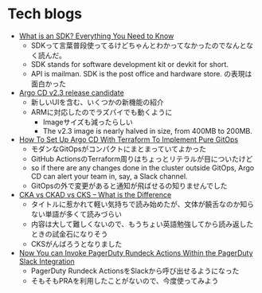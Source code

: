 # Tech blogs

- [What is an SDK? Everything You Need to Know](https://clevertap.com/blog/what-is-an-sdk/)
  - SDKって言葉普段使ってるけどちゃんとわかってなかったのでなんとなく読んだ。
  - SDK stands for software development kit or devkit for short. 
  - API is mailman. SDK is the post office and hardware store. の表現は面白かった
- [Argo CD v2.3 release candidate](https://blog.argoproj.io/argo-cd-v2-3-release-candidate-a5b8cf11b0d3)
  - 新しいUIを含む、いくつかの新機能の紹介
  - ARMに対応したのでラズパイでも動くように
    - Imageサイズも減ったらしい
    - The v2.3 image is nearly halved in size, from 400MB to 200MB.
- [How To Set Up Argo CD With Terraform To Implement Pure GitOps](https://betterprogramming.pub/how-to-set-up-argo-cd-with-terraform-to-implement-pure-gitops-d5a1d797926a)
  - モダンなGitOpsがコンパクトにまとまっていてよかった
  - GitHub ActionsのTerraform周りはちょっとリテラルが目についたけど
  - so if there are any changes done in the cluster outside GitOps, Argo CD can alert your team in, say, a Slack channel.
  - GitOpsの外で変更があると通知が飛ばせるの知りませんでした
- [CKA vs CKAD vs CKS – What is the Difference](https://kodekloud.com/cka-vs-ckad-vs-cks-what-is-the-difference/?utm_source=udemy&utm_medium=email&utm_campaign=udemy+announcements)
  - タイトルに惹かれて軽い気持ちで読み始めたが、文体が饒舌なのか知らない単語が多くて読みづらい
  - 内容は大して難しくないので、もうちょい英語勉強してから読み返したときの試金石になりそう
  - CKSがんばろうとなりました
- [Now You can Invoke PagerDuty Rundeck Actions Within the PagerDuty Slack Integration](https://www.pagerduty.com/blog/rundeck-actions-slack-integration-launch/)
  - PagerDuty Rundeck ActionsをSlackから呼び出せるようになった
  - そもそもPRAを利用したことがないので、今度使ってみよう
